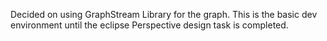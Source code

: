 Decided on using GraphStream Library for the graph.
This is the basic dev environment until the eclipse Perspective design task is completed.